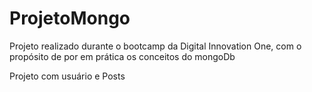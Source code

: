 # ProjetoMongo
Projeto realizado durante o bootcamp da Digital Innovation One, com o propósito de por em prática os conceitos do mongoDb

Projeto com usuário e Posts
